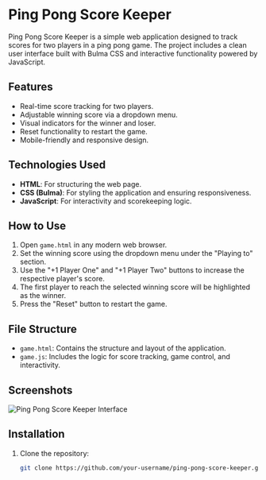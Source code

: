 # Ping Pong Score Keeper

Ping Pong Score Keeper is a simple web application designed to track scores for two players in a ping pong game. The project includes a clean user interface built with Bulma CSS and interactive functionality powered by JavaScript.

## Features
- Real-time score tracking for two players.
- Adjustable winning score via a dropdown menu.
- Visual indicators for the winner and loser.
- Reset functionality to restart the game.
- Mobile-friendly and responsive design.

## Technologies Used
- **HTML**: For structuring the web page.
- **CSS (Bulma)**: For styling the application and ensuring responsiveness.
- **JavaScript**: For interactivity and scorekeeping logic.

## How to Use
1. Open `game.html` in any modern web browser.
2. Set the winning score using the dropdown menu under the "Playing to" section.
3. Use the "+1 Player One" and "+1 Player Two" buttons to increase the respective player's score.
4. The first player to reach the selected winning score will be highlighted as the winner.
5. Press the "Reset" button to restart the game.

## File Structure
- `game.html`: Contains the structure and layout of the application.
- `game.js`: Includes the logic for score tracking, game control, and interactivity.

## Screenshots
![Ping Pong Score Keeper Interface](https://images.unsplash.com/photo-1534158914592-062992fbe900?ixlib=rb-1.2.1&ixid=eyJhcHBfaWQiOjEyMDd9&auto=format&fit=crop&w=3784&q=80)

## Installation
1. Clone the repository:
   ```bash
   git clone https://github.com/your-username/ping-pong-score-keeper.git
